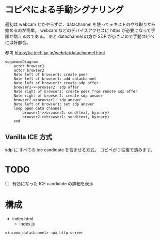 # コピペによる手動シグナリング

最初は webcam とかやらずに、datachannel を使ってテキストのやり取りから始めるのが簡単。
webcam などのデバイスアクセスに https が必要になって手順が増えるのである。
あと datachannel の方が SDP が小さいので手動コピペには好都合。

参考 https://ja.tech.jar.jp/webrtc/datachannel.html

```mermaid
sequenceDiagram
    actor browser1   
    actor browser2
    Note left of browser1: create peer
    Note left of browser1: add datachannel
    Note left of browser1: create sdp offer
    browser1->>browser2: sdp offer
    Note right of browser2: create peer from remote sdp offer
    Note right of browser2: create sdp answer
    browser2->>browser1: sdp answer
    Note left of browser1: set sdp answer
    loop open data channel
        browser1->>browser2: send(text, byinary)
        browser2->>browser1: send(text, byinary)
    end
```

## Vanilla ICE 方式
sdp に すべての ice candidate を含ませる方式。
コピペが１往復で済みます。

# TODO
- [ ] 有効になった ICE candidate の詳細を表示

# 構成

- index.html
  - index.js

```
minimum_datachannel> npx http-server
```
